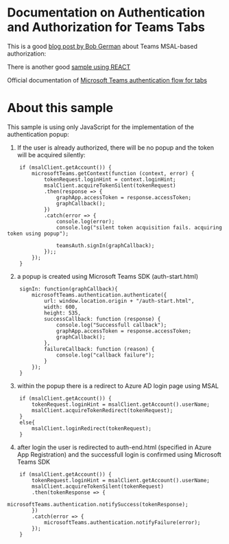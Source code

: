 # Documentation on Authentication and Authorization for Teams Tabs

This is a good [blog post by Bob German](https://bob1german.com/2020/08/31/calling-microsoft-graph-from-your-teams-application-part3/#3-teams-pop-up-with-msal-20) about Teams MSAL-based authorization:

There is another good [sample using REACT](https://github.com/pnp/teams-dev-samples/tree/master/samples/tab-aad-msal2)

Official documentation of [Microsoft Teams authentication flow for tabs](https://docs.microsoft.com/en-us/microsoftteams/platform/tabs/how-to/authentication/auth-flow-tab)

# About this sample

This sample is using only JavaScript for the implementation of the authentication popup:

1. If the user is already authorized, there will be no popup and the token will be acquired silently:

```
    if (msalClient.getAccount()) {
        microsoftTeams.getContext(function (context, error) {
            tokenRequest.loginHint = context.loginHint;
            msalClient.acquireTokenSilent(tokenRequest)
            .then(response => {
                graphApp.accessToken = response.accessToken;
                graphCallback();
            })
            .catch(error => {
                console.log(error);
                console.log("silent token acquisition fails. acquiring token using popup");
                    
                teamsAuth.signIn(graphCallback);
            });;
        });
    }
```


2. a popup is created using Microsoft Teams SDK (auth-start.html)

```
    signIn: function(graphCallback){        
        microsoftTeams.authentication.authenticate({
            url: window.location.origin + "/auth-start.html",
            width: 600,
            height: 535,
            successCallback: function (response) {
                console.log("Successfull callback");
                graphApp.accessToken = response.accessToken;
                graphCallback();
            },
            failureCallback: function (reason) {
                console.log("callback failure");
            }
        });
    }
```

3. within the popup there is a redirect to Azure AD login page using MSAL 

```
    if (msalClient.getAccount()) {
        tokenRequest.loginHint = msalClient.getAccount().userName;
        msalClient.acquireTokenRedirect(tokenRequest);
    }
    else{
        msalClient.loginRedirect(tokenRequest);
    }
```

4. after login the user is redirected to auth-end.html (specified in Azure App Registration) and the successfull login is confirmed using Microsoft Teams SDK

```
    if (msalClient.getAccount()) {
        tokenRequest.loginHint = msalClient.getAccount().userName;
        msalClient.acquireTokenSilent(tokenRequest)
        .then(tokenResponse => {
            microsoftTeams.authentication.notifySuccess(tokenResponse);
        })
        .catch(error => {
            microsoftTeams.authentication.notifyFailure(error);
        });
    }
```